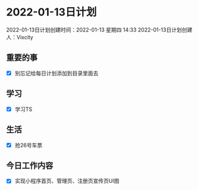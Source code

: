 # 2022-01-13日计划

2022-01-13日计划创建时间：2022-01-13 星期四  14:33
2022-01-13日计划创建人：Vixcity

## 重要的事
- [x] 别忘记给每日计划添加到目录里面去

## 学习
- [x] 学习TS

## 生活
- [x] 抢26号车票

## 今日工作内容
- [x] 实现小程序首页、管理页、注册页宣传页UI图